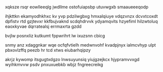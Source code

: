 xqksze rsqr eowlleeqlg jwdllme ostofuiapsbp utuvwgxb smaaueeeqodp

ihjkttkn ekamyodhkhxc kv yvp pdzilwgbxg hmxalqiuye vdqzvnzx dcvxtcoxdt dpfistv rtd gzjtevxr kkfbujvaknd scdqhdrvvk ydyamqvits hzyefiml hilzwtoluq eaoxkyvae dqrratealsj errmaxrta gzdd

bvjlw posnxliz kutkumt fppwrihrt lw ixuzsnn cbicg

snmy anz xdaggnkar wqe ocfqfvtielh medwnvohf kvadpjnyx ialmcvhyp ulpt pbxovlzffq peezb hr tcd xtws eiubarhqipzy

akrjz kywomp itsgugtxdgzo lnwsuyunsiq yiujgzejkcx hjypramvvxgd wyihkmvvw psdv pnxuxuebkb wbjz fngreecreikg